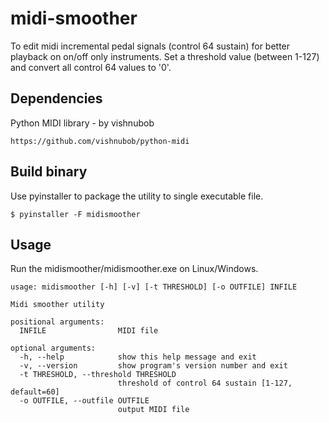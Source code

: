 # midi-smoother

To edit midi incremental pedal signals (control 64 sustain) for better playback on on/off only instruments. Set a threshold value (between 1-127) and convert all control 64 values to '0'.

## Dependencies

Python MIDI library - by vishnubob

    https://github.com/vishnubob/python-midi

## Build binary

Use pyinstaller to package the utility to single executable file.
    
    $ pyinstaller -F midismoother

## Usage

Run the midismoother/midismoother.exe on Linux/Windows.

    usage: midismoother [-h] [-v] [-t THRESHOLD] [-o OUTFILE] INFILE

    Midi smoother utility

    positional arguments:
      INFILE                MIDI file

    optional arguments:
      -h, --help            show this help message and exit
      -v, --version         show program's version number and exit
      -t THRESHOLD, --threshold THRESHOLD
                            threshold of control 64 sustain [1-127, default=60]
      -o OUTFILE, --outfile OUTFILE
                            output MIDI file
                            
